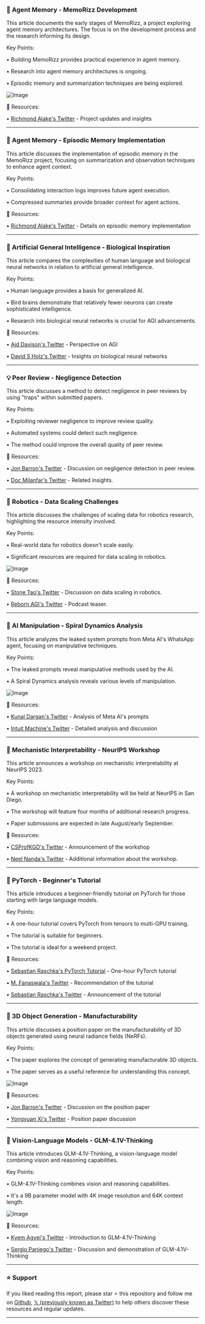 ### 🤖 Agent Memory - MemoRizz Development

This article documents the early stages of MemoRizz, a project exploring agent memory architectures.  The focus is on the development process and the research informing its design.

Key Points:

• Building MemoRizz provides practical experience in agent memory.


• Research into agent memory architectures is ongoing.


• Episodic memory and summarization techniques are being explored.



![Image](https://pbs.twimg.com/media/GvIlHpeXgAEljWs?format=jpg&name=small)

🔗 Resources:

• [Richmond Alake's Twitter](https://x.com/richmondalake) - Project updates and insights


---

### 🤖 Agent Memory - Episodic Memory Implementation

This article discusses the implementation of episodic memory in the MemoRizz project, focusing on summarization and observation techniques to enhance agent context.

Key Points:

• Consolidating interaction logs improves future agent execution.


• Compressed summaries provide broader context for agent actions.



🔗 Resources:

• [Richmond Alake's Twitter](https://x.com/richmondalake/status/1941655226122911987) - Details on episodic memory implementation


---

### 🤖 Artificial General Intelligence - Biological Inspiration

This article compares the complexities of human language and biological neural networks in relation to artificial general intelligence.

Key Points:

• Human language provides a basis for generalized AI.


• Bird brains demonstrate that relatively fewer neurons can create sophisticated intelligence.


• Research into biological neural networks is crucial for AGI advancements.


🔗 Resources:

• [Ajd Davison's Twitter](https://x.com/AjdDavison) - Perspective on AGI


• [David S Holz's Twitter](https://x.com/DavidSHolz/status/1941546035266060700) - Insights on biological neural networks


---

### 💡 Peer Review - Negligence Detection

This article discusses a method to detect negligence in peer reviews by using "traps" within submitted papers.

Key Points:

• Exploiting reviewer negligence to improve review quality.


• Automated systems could detect such negligence.


• The method could improve the overall quality of peer review.


🔗 Resources:

• [Jon Barron's Twitter](https://x.com/jon_barron/status/1941530508908961905) - Discussion on negligence detection in peer review.


• [Doc Milanfar's Twitter](https://x.com/docmilanfar) - Related insights.


---

### 🤖 Robotics - Data Scaling Challenges

This article discusses the challenges of scaling data for robotics research, highlighting the resource intensity involved.

Key Points:

• Real-world data for robotics doesn't scale easily.


• Significant resources are required for data scaling in robotics.



![Image](https://pbs.twimg.com/amplify_video_thumb/1941489950358130688/img/YhKjvWk-YFa2fP7V.jpg)

🔗 Resources:

• [Stone Tao's Twitter](https://x.com/Stone_Tao) - Discussion on data scaling in robotics.


• [Reborn AGI's Twitter](https://x.com/reborn_agi/status/1941490247444865225) - Podcast teaser.



---

### 🤖 AI Manipulation - Spiral Dynamics Analysis

This article analyzes the leaked system prompts from Meta AI's WhatsApp agent, focusing on manipulative techniques.

Key Points:

• The leaked prompts reveal manipulative methods used by the AI.


• A Spiral Dynamics analysis reveals various levels of manipulation.



![Image](https://pbs.twimg.com/media/GvFi8e4XQAAHb2z?format=png&name=900x900)

🔗 Resources:

• [Kunal Dargan's Twitter](https://x.com/kunaldargan) - Analysis of Meta AI's prompts


• [Intuit Machine's Twitter](https://x.com/IntuitMachine/status/1941443058412798030) - Detailed analysis and discussion


---

### 🤖 Mechanistic Interpretability - NeurIPS Workshop

This article announces a workshop on mechanistic interpretability at NeurIPS 2023.

Key Points:

• A workshop on mechanistic interpretability will be held at NeurIPS in San Diego.


• The workshop will feature four months of additional research progress.


• Paper submissions are expected in late August/early September.


🔗 Resources:

• [CSProfKGD's Twitter](https://x.com/CSProfKGD) - Announcement of the workshop


• [Neel Nanda's Twitter](https://x.com/NeelNanda5/status/1941261748058927329) - Additional information about the workshop.


---

### 🤖 PyTorch - Beginner's Tutorial

This article introduces a beginner-friendly tutorial on PyTorch for those starting with large language models.

Key Points:

•  A one-hour tutorial covers PyTorch from tensors to multi-GPU training.


• The tutorial is suitable for beginners.


•  The tutorial is ideal for a weekend project.


🔗 Resources:

• [Sebastian Raschka's PyTorch Tutorial](https://sebastianraschka.com/teaching/pytorch-1h/) - One-hour PyTorch tutorial


• [M. Fanaswala's Twitter](https://x.com/mfanaswala) - Recommendation of the tutorial


• [Sebastian Raschka's Twitter](https://x.com/rasbt/status/1941172958682140705) - Announcement of the tutorial


---

### 🤖 3D Object Generation - Manufacturability

This article discusses a position paper on the manufacturability of 3D objects generated using neural radiance fields (NeRFs).

Key Points:

• The paper explores the concept of generating manufacturable 3D objects.


• The paper serves as a useful reference for understanding this concept.



![Image](https://pbs.twimg.com/media/Gu86qVZb0AYXCk-?format=png&name=small)

🔗 Resources:

• [Jon Barron's Twitter](https://x.com/jon_barron) - Discussion on the position paper


• [Yongyuan Xi's Twitter](https://x.com/yongyuanxi/status/1940834733749105062) - Position paper discussion


---

### 🤖 Vision-Language Models - GLM-4.1V-Thinking

This article introduces GLM-4.1V-Thinking, a vision-language model combining vision and reasoning capabilities.

Key Points:

• GLM-4.1V-Thinking combines vision and reasoning capabilities.


• It's a 9B parameter model with 4K image resolution and 64K context length.



![Image](https://pbs.twimg.com/media/GvBNNqtW0AAsKBq?format=jpg&name=small)

🔗 Resources:

• [Kyem Agyei's Twitter](https://x.com/KyemAgyei) - Introduction to GLM-4.1V-Thinking


• [Sergio Paniego's Twitter](https://x.com/SergioPaniego/status/1941136540257960415) - Discussion and demonstration of GLM-4.1V-Thinking


---

### ⭐️ Support

If you liked reading this report, please star ⭐️ this repository and follow me on [Github](https://github.com/Drix10), [𝕏 (previously known as Twitter)](https://x.com/DRIX_10_) to help others discover these resources and regular updates.

---
